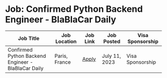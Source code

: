 # Job: Confirmed Python Backend Engineer - BlaBlaCar Daily

| Job Title | Job Location | Job Link | Job Posted | Visa Sponsorship |
| --- | --- | --- | --- | --- |
| Confirmed Python Backend Engineer - BlaBlaCar Daily | Paris, France | [Apply](https://jobs.lever.co/blablacar/7f38da4f-82e6-419a-ba54-7481e0a240d1) | July 11, 2023 | Visa Sponsorship |
